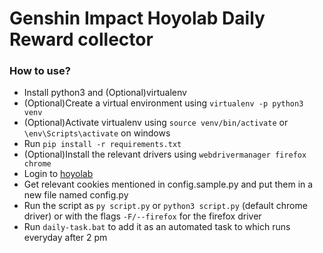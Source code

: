 # Genshin Impact Hoyolab Daily Reward collector

### How to use?

- Install python3 and (Optional)virtualenv
- (Optional)Create a virtual environment using `virtualenv -p python3 venv`
- (Optional)Activate virtualenv using `source venv/bin/activate` or `\env\Scripts\activate` on windows
- Run `pip install -r requirements.txt`
- (Optional)Install the relevant drivers using `webdrivermanager firefox chrome`
- Login to [hoyolab](https://hoyolab.com)
- Get relevant cookies mentioned in config.sample.py and put them in a new file named config.py
- Run the script as `py script.py` or `python3 script.py` (default chrome driver) or with the flags `-F/--firefox` for the firefox driver
- Run `daily-task.bat` to add it as an automated task to which runs everyday after 2 pm

